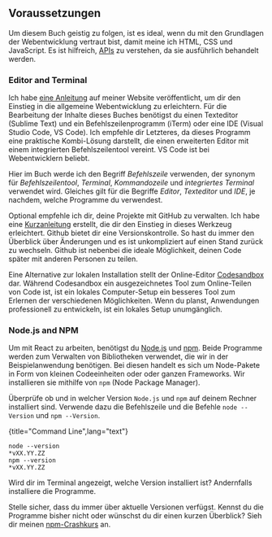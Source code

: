 ## Voraussetzungen

Um diesem Buch geistig zu folgen, ist es ideal, wenn du mit den Grundlagen der Webentwicklung vertraut bist, damit meine ich HTML, CSS und JavaScript. Es ist hilfreich, [APIs](https://www.robinwieruch.de/what-is-an-api-javascript/) zu verstehen, da sie ausführlich behandelt werden.

### Editor and Terminal

Ich habe [eine Anleitung](https://www.robinwieruch.de/developer-setup/) auf meiner Website veröffentlicht, um dir den Einstieg in die allgemeine Webentwicklung zu erleichtern. Für die Bearbeitung der Inhalte dieses Buches benötigst du einen Texteditor (Sublime Text) und ein Befehlszeilenprogramm (iTerm) oder eine IDE (Visual Studio Code,  VS Code). Ich empfehle dir Letzteres, da dieses Programm eine praktische Kombi-Lösung darstellt, die einen erweiterten Editor mit einem integrierten Befehlszeilentool vereint. VS Code ist bei Webentwicklern beliebt.

Hier im Buch werde ich den Begriff *Befehlszeile* verwenden, der synonym für *Befehlszeilentool*, *Terminal*, *Kommandozeile* und *integriertes Terminal* verwendet wird. Gleiches gilt für die Begriffe *Editor*, *Texteditor* und *IDE*, je nachdem, welche Programme du verwendest.

Optional empfehle ich dir, deine Projekte mit GitHub zu verwalten. Ich habe eine [Kurzanleitung](https://www.robinwieruch.de/git-essential-commands/) erstellt, die dir den Einstieg in dieses Werkzeug erleichtert. Github bietet dir eine Versionskontrolle. So hast du immer den Überblick über Änderungen und es ist unkompliziert auf einen Stand zurück zu wechseln. Github ist nebenbei die ideale Möglichkeit, deinen Code später mit anderen Personen zu teilen.

Eine Alternative zur lokalen Installation stellt der Online-Editor [Codesandbox](https://codesandbox.io/) dar. Während Codesandbox ein ausgezeichnetes Tool zum Online-Teilen von Code ist, ist ein lokales Computer-Setup ein besseres Tool zum Erlernen der verschiedenen Möglichkeiten. Wenn du planst, Anwendungen professionell zu entwickeln, ist ein lokales Setup unumgänglich.

### Node.js and NPM

Um mit React zu arbeiten, benötigst du [Node.js](https://nodejs.org/de/) und [npm](https://www.npmjs.com/). Beide Programme werden zum Verwalten von Bibliotheken verwendet, die wir in der Beispielanwendung benötigen. Bei diesen handelt es sich um Node-Pakete in Form von kleinen Codeeinheiten oder oder ganzen Frameworks. Wir installieren sie mithilfe von `npm` (Node Package Manager).

Überprüfe ob und in welcher Version `Node.js` und `npm` auf deinem Rechner installiert sind. Verwende dazu die Befehlszeile und die Befehle `node --Version` und `npm --Version`.

{title="Command Line",lang="text"}
~~~~~~~
node --version
*vXX.YY.ZZ
npm --version
*vXX.YY.ZZ
~~~~~~~

Wird dir im Terminal angezeigt, welche Version installiert ist? Andernfalls installiere die Programme. 

Stelle sicher, dass du immer über aktuelle Versionen verfügst. Kennst du die Programme bisher nicht oder wünschst du dir einen kurzen Überblick? Sieh dir meinen [npm-Crashkurs](https://www.robinwieruch.de/npm-crash-course) an.
